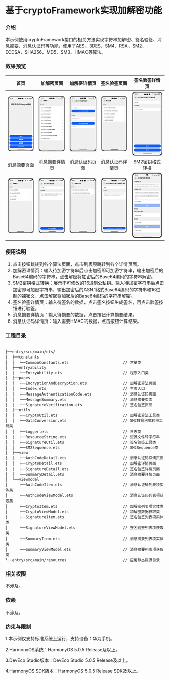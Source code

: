 # 基于cryptoFramework实现加解密功能

### 介绍

本示例使用cryptoFramework接口的相关方法实现字符串加解密、签名验签、消息摘要、消息认证码等功能，使用了AES、3DES、SM4、RSA、SM2、ECDSA、SHA256、MD5、SM3、HMAC等算法。

### 效果预览

| 首页                                        | 加解密页面                                           | 加解密详情页                                         | 签名验签页面                                       | 签名验签详情页                                             |
|-------------------------------------------|-------------------------------------------------|------------------------------------------------|----------------------------------------------|-----------------------------------------------------|
| ![image](screenshots/devices/index.png)   | ![image](screenshots/devices/crypto.png)        | ![image](screenshots/devices/cryptoDetail.png) | ![image](screenshots/devices/signature.png)  | ![image](screenshots/devices/signatureDetail.png)   |
| <center>消息摘要页面</center>                   | <center>消息摘要详情页</center>                        | <center>消息认证码页面</center>                       | <center>消息认证码详情页</center>                    | <center>SM2密钥格式转换</center>                          |
| ![image](screenshots/devices/summary.png) | ![image](screenshots/devices/summaryDetail.png) | ![image](screenshots/devices/code.png)         | ![image](screenshots/devices/codeDetail.png) | ![image](screenshots/devices/format_conversion.png) |

### 使用说明

1. 点击按钮跳转到各个算法页面，点击列表项跳转到各个详情页面。
2. 加解密详情页：输入待加密字符串后点击加密即可加密字符串，输出加密后的Base64编码的字符串，点击解密将加密后的Base64编码的字符串解密。
3. SM2密钥格式转换：展示不可修改的16进制公私钥。输入待加密字符串后点击加密即可加密字符串，输出加密后的ASN.1格式Base64编码的字符串和16进制的裸密文，点击解密将加密后的Base64编码的字符串解密。
4. 签名验签详情页：输入待签名的数据，点击签名按钮生成签名，再点击验签按钮进行验签。
5. 消息摘要详情页：输入待摘要的数据，点击按钮计算摘要结果。
6. 消息认证码详情页：输入需要HMAC的数据，点击按钮计算结果。

### 工程目录

```

├──entry/src/main/ets/         
│  ├──constants
│  │  └──CommonConstants.ets                        // 常量类                     
│  ├──entryability
│  │  └──EntryAbility.ets                           // 程序入口类
│  ├──pages
│  │  ├──EncryptionAndDecryption.ets                // 加解密算法页面
│  │  ├──Index.ets                                  // 主页入口
│  │  ├──MessageAuthenticationCode.ets              // 消息认证码页面
│  │  ├──MessageSummary.ets                         // 消息摘要页面
│  │  └──SignatureVerification.ets                  // 签名验签页面
│  ├──utils
│  │  ├──CryptoUtil.ets                             // 加解密算法工具类
│  │  ├──DataConversion.ets                         // SM2数据格式转换工具类
│  │  ├──Logger.ets                                 // 日志类
│  │  ├──ResourceString.ets                         // 资源文件转字符串
│  │  ├──SignatureUtil.ets                          // 签名验签工具类
│  │  └──SM2Sequence.ets                            // SM2Sequence类
│  ├──view
│  │  ├──AuthCodeDetail.ets                         // 消息认证码详情页面
│  │  ├──CryptoDetail.ets                           // 加解密详情页面
│  │  ├──SignatureDetail.ets                        // 签名验签详情页面
│  │  └──SummaryDetail.ets                          // 消息摘要详情页面
│  └──viewmodel
│     ├──AuthCodeItem.ets                           // 消息认证码列表项实体类
│     ├──AuthCodeViewModel.ets                      // 消息认证码列表项获取类
│     ├──CryptoItem.ets                             // 加解密列表项实体类
│     ├──CryptoViewModel.ets                        // 加解密数据获取类
│     ├──SignatureItem.ets                          // 签名验签列表项实体类
│     ├──SignatureViewModel.ets                     // 签名验签列表项获取类
│     ├──SummaryItem.ets                            // 消息摘要列表项实体类
│     └──SummaryViewModel.ets                       // 消息摘要列表项获取类
└──entry/src/main/resources                         // 应用静态资源目录

```

### 相关权限

不涉及。

### 依赖

不涉及。

### 约束与限制

1.本示例仅支持标准系统上运行，支持设备：华为手机。

2.HarmonyOS系统：HarmonyOS 5.0.5 Release及以上。

3.DevEco Studio版本：DevEco Studio 5.0.5 Release及以上。

4.HarmonyOS SDK版本：HarmonyOS 5.0.5 Release SDK及以上。
